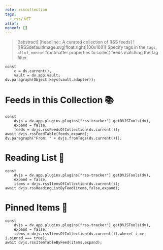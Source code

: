 ```yaml
---
role: rsscollection
tags:
  - rss/۔NET
allof: 
noneof: []
---
```


> [!abstract] [headline:: A curated collection of RSS feeds]
> ![[RSSdefaultImage.svg|float:right|100x100]] Specify tags in the `tags`, `allof`, `noneof` frontmatter properties to collect feeds matching the tag filter.

~~~dataviewjs
const
	c = dv.current(),
	vault = dv.app.vault;
dv.paragraph(Object.keys(vault.adapter));

~~~

# Feeds in this Collection 📚

~~~dataviewjs
const
	dvjs = dv.app.plugins.plugins["rss-tracker"].getDVJSTools(dv),
	expand = false,
	feeds = dvjs.rssFeedsOfCollection(dv.current());
await dvjs.rssFeedTable(feeds,expand);
dv.paragraph("From: " + dvjs.fromTags(dv.current()));
~~~

# Reading List 📑

~~~dataviewjs
const
	dvjs = dv.app.plugins.plugins["rss-tracker"].getDVJSTools(dv),
	expand = false,
	items = dvjs.rssItemsOfCollection(dv.current());
await dvjs.rssReadingListByFeed(items,false,expand);
~~~

# Pinned Items 📍

~~~dataviewjs
const
	dvjs = dv.app.plugins.plugins["rss-tracker"].getDVJSTools(dv),
	expand = false,
	items = dvjs.rssItemsOfCollection(dv.current()).where( i => i.pinned === true);
await dvjs.rssItemTableByFeed(items,expand);
~~~